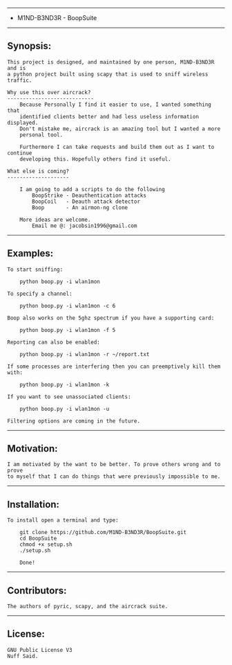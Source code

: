 ----------------------------
+ M1ND-B3ND3R - BoopSuite
----------------------------

Synopsis:
---------

    This project is designed, and maintained by one person, M1ND-B3ND3R and is
    a python project built using scapy that is used to sniff wireless traffic.

    Why use this over aircrack?
    ----------------------------
        Because Personally I find it easier to use, I wanted something that
        identified clients better and had less useless information displayed.
        Don't mistake me, aircrack is an amazing tool but I wanted a more
        personal tool.

        Furthermore I can take requests and build them out as I want to continue
        developing this. Hopefully others find it useful.

    What else is coming?
    --------------------

        I am going to add a scripts to do the following
            BoopStrike - Deauthentication attacks
            BoopCoil   - Deauth attack detector
            Boop       - An airmon-ng clone

        More ideas are welcome.
            Email me @: jacobsin1996@gmail.com

--------------------------------------------------------------------------------

Examples:
---------

    To start sniffing:

        python boop.py -i wlan1mon

    To specify a channel:

        python boop.py -i wlan1mon -c 6

    Boop also works on the 5ghz spectrum if you have a supporting card:

        python boop.py -i wlan1mon -f 5

    Reporting can also be enabled:

        python boop.py -i wlan1mon -r ~/report.txt

    If some processes are interfering then you can preemptively kill them with:

        python boop.py -i wlan1mon -k

    If you want to see unassociated clients:

        python boop.py -i wlan1mon -u

    Filtering options are coming in the future.
--------------------------------------------------------------------------------

Motivation:
-----------

    I am motivated by the want to be better. To prove others wrong and to prove
    to myself that I can do things that were previously impossible to me.

--------------------------------------------------------------------------------

Installation:
-------------

    To install open a terminal and type:

        git clone https://github.com/M1ND-B3ND3R/BoopSuite.git
        cd BoopSuite
        chmod +x setup.sh
        ./setup.sh

        Done!

--------------------------------------------------------------------------------

Contributors:
-------------

    The authors of pyric, scapy, and the aircrack suite.

--------------------------------------------------------------------------------

License:
--------

    GNU Public License V3
    Nuff Said.
